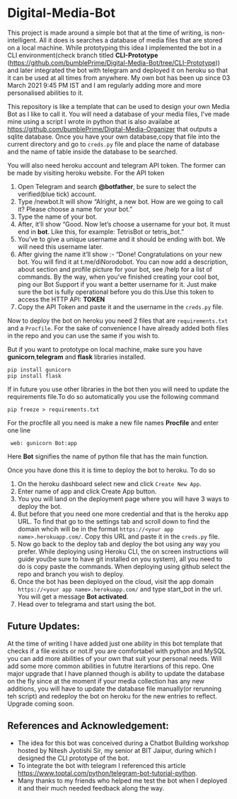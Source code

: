 # Digital-Media-Bot

This project is made around a simple bot that at the time of writing, is non-intelligent. All it does is searches a database of media files that are stored on a local machine. While prototyping this idea I implemented the bot in a CLI environment(check branch titled **CLI-Prototype** (https://github.com/bumblePrime/Digital-Media-Bot/tree/CLI-Prototype)) and later integrated the bot with telegram and deployed it on heroku so that it can be used at all times from anywhere.
My own bot has been up since 03 March 2021 9:45 PM IST and I am regularly adding more and more personalised abilities to it.

This repository is like a template that can be used to design your own Media Bot as I like to call it. 
You will need a database of your media files, I've made mine using a script I wrote in python that is also availabe at https://github.com/bumblePrime/Digital-Media-Organizer that outputs a sqlite database. Once you have your own database,copy that file into the current directory and go to `creds.py` file and place the name of database and the name of table inside the database to be searched.


You will also need heroku account and telegram API token. The former can be made by visiting heroku website. 
For the API token
1. Open Telegram and search **@botfather**, be sure to select the verified(blue tick) account.
2. Type /newbot.It will show “Alright, a new bot. How are we going to call it? Please choose a name for your bot.”
3. Type the name of your bot.
4. After, it’ll show “Good. Now let’s choose a username for your bot. It must end in **bot**. Like this, for example: TetrisBot or tetris_bot.”
5. You’ve to give a unique username and it should be ending with bot. We will need this username later.
6. After giving the name it’ll show :-
“Done! Congratulations on your new bot. You will find it at t.me/diNorodobot. You can now add a description, about section and profile picture for your bot, see /help for a list of commands. By the way, when you’ve finished creating your cool bot, ping our Bot Support if you want a better username for it. Just make sure the bot is fully operational before you do this.Use this token to access the HTTP API: **TOKEN**
7. Copy the API Token and paste it and the username in the `creds.py` file.

Now to deploy the bot on heroku you need 2 files that are `requirements.txt` and a `Procfile`.
For the sake of convenience I have already added both files in the repo and you can use the same if you wish to.

But if you want to prototype on local machine, make sure you have **gunicorn**,**telegram** and **flask** libraries installed.
   ```
   pip install gunicorn
   pip install flask
   ```

If in future you use other libraries in the bot then you will need to update the requirements file.To do so automatically you use the following command
   ```
   pip freeze > requirements.txt
   ```

For the procfile all you need is make a new file names **Procfile** and enter one line
   ```
    web: gunicorn Bot:app
   ```
Here **Bot** signifies the name of python file that has the main function.


Once you have done this it is time to deploy the bot to heroku. To do so
1. On the heroku dashboard select new and click `Create New App`.
2. Enter name of app and click Create App button.
3. You you will land on the deployment page where you will have 3 ways to deploy the bot.
4. But before that you need one more credential and that is the heroku app URL. To find that go to the settings tab and scroll down to find the domain whcih will be in the format `https://<your app name>.herokuapp.com/`. Copy this URL and paste it in the `creds.py` file.
5. Now go back to the deploy tab and deploy the bot using any way you prefer. While deploying using Heroku CLI, the on screen instructions will guide you(be sure to have git installed on you system), all you need to do is copy paste the commands. When deploying using github select the repo and branch you wish to deploy.
6. Once the bot has been deployed on the cloud, visit the app domain `https://<your app name>.herokuapp.com/` and type start_bot in the url. You will get a message **Bot activated**.
7. Head over to telegrama and start using the bot.


## Future Updates:
At the time of writing I have added just one ability in this bot template that checks if a file exists or not.If you are comfortabel with python and MySQL you can add more abilities of your own that suit your personal needs. Will add some more common abilities in fututre iterartions of this repo.
One major upgrade that I have planned though is ability to update the database on the fly since at the moment if your media collection has any new additions, you will have to update the database file manually(or rerunning teh script) and redeploy the bot on heroku for the new entries to reflect. 
Upgrade coming soon.


## References and Acknowledgement:
- The idea for this bot was conceived during a Chatbot Building workshop hosted by Nitesh Jyotishi Sir, my senior at BIT Jaipur, during which I designed the CLI prototype of the bot.
- To integrate the bot with telegram I referenced this article https://www.toptal.com/python/telegram-bot-tutorial-python.
- Many thanks to my friends who helped me test the bot when I deployed it and their much needed feedback along the way.